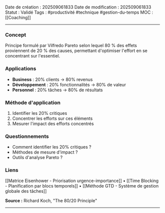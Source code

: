 Date de création : 202509061833
Date de modification : 202509061833
Statut : Validé
Tags : #productivité #technique #gestion-du-temps
MOC : [[Coaching]]
***

### Concept

Principe formulé par Vilfredo Pareto selon lequel 80 % des effets proviennent de 20 % des causes, permettant d'optimiser l'effort en se concentrant sur l'essentiel.

### Applications

- **Business** : 20% clients → 80% revenus  
- **Développement** : 20% fonctionnalités → 80% de valeur  
- **Personnel** : 20% tâches → 80% de résultats

### Méthode d'application

1. Identifier les 20% critiques  
2. Concentrer les efforts sur ces éléments  
3. Mesurer l'impact des efforts concentrés

### Questionnements

- Comment identifier les 20% critiques ?  
- Méthodes de mesure d'impact ?  
- Outils d'analyse Pareto ?

### Liens

[[Matrice Eisenhower - Priorisation urgence-importance]] • [[Time Blocking - Planification par blocs temporels]] • [[Méthode GTD - Système de gestion globale des tâches]]

**Source :** Richard Koch, "The 80/20 Principle"

***
